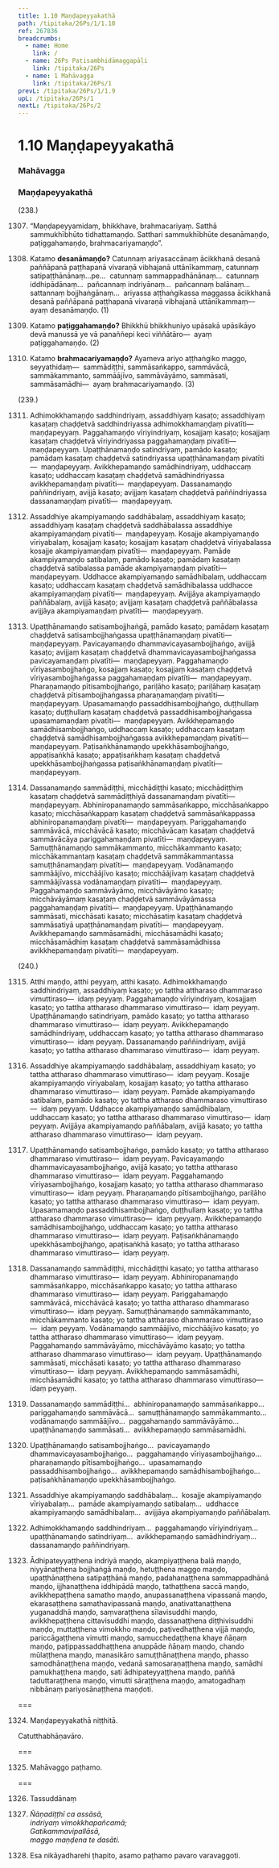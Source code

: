```yaml
---
title: 1.10 Maṇḍapeyyakathā
path: /tipitaka/26Ps/1/1.10
ref: 267836
breadcrumbs:
  - name: Home
    link: /
  - name: 26Ps Paṭisambhidāmaggapāḷi
    link: /tipitaka/26Ps
  - name: 1 Mahāvagga
    link: /tipitaka/26Ps/1
prevL: /tipitaka/26Ps/1/1.9
upL: /tipitaka/26Ps/1
nextL: /tipitaka/26Ps/2
---
```


# 1.10 Maṇḍapeyyakathā

### Mahāvagga

### Maṇḍapeyyakathā

(238.)

1307. “Maṇḍapeyyamidaṃ, bhikkhave, brahmacariyaṃ. Satthā sammukhībhūto tidhattamaṇḍo. Satthari sammukhībhūte desanāmaṇḍo, paṭiggahamaṇḍo, brahmacariyamaṇḍo”.

1308. Katamo **desanāmaṇḍo?** Catunnaṃ ariyasaccānaṃ ācikkhanā desanā paññāpanā paṭṭhapanā vivaraṇā vibhajanā uttānīkammaṃ, catunnaṃ satipaṭṭhānānaṃ…pe…  catunnaṃ sammappadhānānaṃ…  catunnaṃ iddhipādānaṃ…  pañcannaṃ indriyānaṃ…  pañcannaṃ balānaṃ…  sattannaṃ bojjhaṅgānaṃ…  ariyassa aṭṭhaṅgikassa maggassa ācikkhanā desanā paññāpanā paṭṭhapanā vivaraṇā vibhajanā uttānīkammaṃ—  ayaṃ desanāmaṇḍo. (1)

1309. Katamo **paṭiggahamaṇḍo?** Bhikkhū bhikkhuniyo upāsakā upāsikāyo devā manussā ye vā panaññepi keci viññātāro—  ayaṃ paṭiggahamaṇḍo. (2)

1310. Katamo **brahmacariyamaṇḍo?** Ayameva ariyo aṭṭhaṅgiko maggo, seyyathidaṃ—  sammādiṭṭhi, sammāsaṅkappo, sammāvācā, sammākammanto, sammāājīvo, sammāvāyāmo, sammāsati, sammāsamādhi—  ayaṃ brahmacariyamaṇḍo. (3)

(239.)

1311. Adhimokkhamaṇḍo saddhindriyaṃ, assaddhiyaṃ kasaṭo; assaddhiyaṃ kasaṭaṃ chaḍḍetvā saddhindriyassa adhimokkhamaṇḍaṃ pivatīti—  maṇḍapeyyaṃ. Paggahamaṇḍo vīriyindriyaṃ, kosajjaṃ kasaṭo; kosajjaṃ kasaṭaṃ chaḍḍetvā vīriyindriyassa paggahamaṇḍaṃ pivatīti—  maṇḍapeyyaṃ. Upaṭṭhānamaṇḍo satindriyaṃ, pamādo kasaṭo; pamādaṃ kasaṭaṃ chaḍḍetvā satindriyassa upaṭṭhānamaṇḍaṃ pivatīti—  maṇḍapeyyaṃ. Avikkhepamaṇḍo samādhindriyaṃ, uddhaccaṃ kasaṭo; uddhaccaṃ kasaṭaṃ chaḍḍetvā samādhindriyassa avikkhepamaṇḍaṃ pivatīti—  maṇḍapeyyaṃ. Dassanamaṇḍo paññindriyaṃ, avijjā kasaṭo; avijjaṃ kasaṭaṃ chaḍḍetvā paññindriyassa dassanamaṇḍaṃ pivatīti—  maṇḍapeyyaṃ.

1312. Assaddhiye akampiyamaṇḍo saddhābalaṃ, assaddhiyaṃ kasaṭo; assaddhiyaṃ kasaṭaṃ chaḍḍetvā saddhābalassa assaddhiye akampiyamaṇḍaṃ pivatīti—  maṇḍapeyyaṃ. Kosajje akampiyamaṇḍo vīriyabalaṃ, kosajjaṃ kasaṭo; kosajjaṃ kasaṭaṃ chaḍḍetvā vīriyabalassa kosajje akampiyamaṇḍaṃ pivatīti—  maṇḍapeyyaṃ. Pamāde akampiyamaṇḍo satibalaṃ, pamādo kasaṭo; pamādaṃ kasaṭaṃ chaḍḍetvā satibalassa pamāde akampiyamaṇḍaṃ pivatīti—  maṇḍapeyyaṃ. Uddhacce akampiyamaṇḍo samādhibalaṃ, uddhaccaṃ kasaṭo; uddhaccaṃ kasaṭaṃ chaḍḍetvā samādhibalassa uddhacce akampiyamaṇḍaṃ pivatīti—  maṇḍapeyyaṃ. Avijjāya akampiyamaṇḍo paññābalaṃ, avijjā kasaṭo; avijjaṃ kasaṭaṃ chaḍḍetvā paññābalassa avijjāya akampiyamaṇḍaṃ pivatīti—  maṇḍapeyyaṃ.

1313. Upaṭṭhānamaṇḍo satisambojjhaṅgā, pamādo kasaṭo; pamādaṃ kasaṭaṃ chaḍḍetvā satisambojjhaṅgassa upaṭṭhānamaṇḍaṃ pivatīti—  maṇḍapeyyaṃ. Pavicayamaṇḍo dhammavicayasambojjhaṅgo, avijjā kasaṭo; avijjaṃ kasaṭaṃ chaḍḍetvā dhammavicayasambojjhaṅgassa pavicayamaṇḍaṃ pivatīti—  maṇḍapeyyaṃ. Paggahamaṇḍo vīriyasambojjhaṅgo, kosajjaṃ kasaṭo; kosajjaṃ kasaṭaṃ chaḍḍetvā vīriyasambojjhaṅgassa paggahamaṇḍaṃ pivatīti—  maṇḍapeyyaṃ. Pharaṇamaṇḍo pītisambojjhaṅgo, pariḷāho kasaṭo; pariḷāhaṃ kasaṭaṃ chaḍḍetvā pītisambojjhaṅgassa pharaṇamaṇḍaṃ pivatīti—  maṇḍapeyyaṃ. Upasamamaṇḍo passaddhisambojjhaṅgo, duṭṭhullaṃ kasaṭo; duṭṭhullaṃ kasaṭaṃ chaḍḍetvā passaddhisambojjhaṅgassa upasamamaṇḍaṃ pivatīti—  maṇḍapeyyaṃ. Avikkhepamaṇḍo samādhisambojjhaṅgo, uddhaccaṃ kasaṭo; uddhaccaṃ kasaṭaṃ chaḍḍetvā samādhisambojjhaṅgassa avikkhepamaṇḍaṃ pivatīti—  maṇḍapeyyaṃ. Paṭisaṅkhānamaṇḍo upekkhāsambojjhaṅgo, appaṭisaṅkhā kasaṭo; appaṭisaṅkhaṃ kasaṭaṃ chaḍḍetvā upekkhāsambojjhaṅgassa paṭisaṅkhānamaṇḍaṃ pivatīti—  maṇḍapeyyaṃ.

1314. Dassanamaṇḍo sammādiṭṭhi, micchādiṭṭhi kasaṭo; micchādiṭṭhiṃ kasaṭaṃ chaḍḍetvā sammādiṭṭhiyā dassanamaṇḍaṃ pivatīti—  maṇḍapeyyaṃ. Abhiniropanamaṇḍo sammāsaṅkappo, micchāsaṅkappo kasaṭo; micchāsaṅkappaṃ kasaṭaṃ chaḍḍetvā sammāsaṅkappassa abhiniropanamaṇḍaṃ pivatīti—  maṇḍapeyyaṃ. Pariggahamaṇḍo sammāvācā, micchāvācā kasaṭo; micchāvācaṃ kasaṭaṃ chaḍḍetvā sammāvācāya pariggahamaṇḍaṃ pivatīti—  maṇḍapeyyaṃ. Samuṭṭhānamaṇḍo sammākammanto, micchākammanto kasaṭo; micchākammantaṃ kasaṭaṃ chaḍḍetvā sammākammantassa samuṭṭhānamaṇḍaṃ pivatīti—  maṇḍapeyyaṃ. Vodānamaṇḍo sammāājīvo, micchāājīvo kasaṭo; micchāājīvaṃ kasaṭaṃ chaḍḍetvā sammāājīvassa vodānamaṇḍaṃ pivatīti—  maṇḍapeyyaṃ. Paggahamaṇḍo sammāvāyāmo, micchāvāyāmo kasaṭo; micchāvāyāmaṃ kasaṭaṃ chaḍḍetvā sammāvāyāmassa paggahamaṇḍaṃ pivatīti—  maṇḍapeyyaṃ. Upaṭṭhānamaṇḍo sammāsati, micchāsati kasaṭo; micchāsatiṃ kasaṭaṃ chaḍḍetvā sammāsatiyā upaṭṭhānamaṇḍaṃ pivatīti—  maṇḍapeyyaṃ. Avikkhepamaṇḍo sammāsamādhi, micchāsamādhi kasaṭo; micchāsamādhiṃ kasaṭaṃ chaḍḍetvā sammāsamādhissa avikkhepamaṇḍaṃ pivatīti—  maṇḍapeyyaṃ.

(240.)

1315. Atthi maṇḍo, atthi peyyaṃ, atthi kasaṭo. Adhimokkhamaṇḍo saddhindriyaṃ, assaddhiyaṃ kasaṭo; yo tattha attharaso dhammaraso vimuttiraso—  idaṃ peyyaṃ. Paggahamaṇḍo vīriyindriyaṃ, kosajjaṃ kasaṭo; yo tattha attharaso dhammaraso vimuttiraso—  idaṃ peyyaṃ. Upaṭṭhānamaṇḍo satindriyaṃ, pamādo kasaṭo; yo tattha attharaso dhammaraso vimuttiraso—  idaṃ peyyaṃ. Avikkhepamaṇḍo samādhindriyaṃ, uddhaccaṃ kasaṭo; yo tattha attharaso dhammaraso vimuttiraso—  idaṃ peyyaṃ. Dassanamaṇḍo paññindriyaṃ, avijjā kasaṭo; yo tattha attharaso dhammaraso vimuttiraso—  idaṃ peyyaṃ.

1316. Assaddhiye akampiyamaṇḍo saddhābalaṃ, assaddhiyaṃ kasaṭo; yo tattha attharaso dhammaraso vimuttiraso—  idaṃ peyyaṃ. Kosajje akampiyamaṇḍo vīriyabalaṃ, kosajjaṃ kasaṭo; yo tattha attharaso dhammaraso vimuttiraso—  idaṃ peyyaṃ. Pamāde akampiyamaṇḍo satibalaṃ, pamādo kasaṭo; yo tattha attharaso dhammaraso vimuttiraso—  idaṃ peyyaṃ. Uddhacce akampiyamaṇḍo samādhibalaṃ, uddhaccaṃ kasaṭo; yo tattha attharaso dhammaraso vimuttiraso—  idaṃ peyyaṃ. Avijjāya akampiyamaṇḍo paññābalaṃ, avijjā kasaṭo; yo tattha attharaso dhammaraso vimuttiraso—  idaṃ peyyaṃ.

1317. Upaṭṭhānamaṇḍo satisambojjhaṅgo, pamādo kasaṭo; yo tattha attharaso dhammaraso vimuttiraso—  idaṃ peyyaṃ. Pavicayamaṇḍo dhammavicayasambojjhaṅgo, avijjā kasaṭo; yo tattha attharaso dhammaraso vimuttiraso—  idaṃ peyyaṃ. Paggahamaṇḍo vīriyasambojjhaṅgo, kosajjaṃ kasaṭo; yo tattha attharaso dhammaraso vimuttiraso—  idaṃ peyyaṃ. Pharaṇamaṇḍo pītisambojjhaṅgo, pariḷāho kasaṭo; yo tattha attharaso dhammaraso vimuttiraso—  idaṃ peyyaṃ. Upasamamaṇḍo passaddhisambojjhaṅgo, duṭṭhullaṃ kasaṭo; yo tattha attharaso dhammaraso vimuttiraso—  idaṃ peyyaṃ. Avikkhepamaṇḍo samādhisambojjhaṅgo, uddhaccaṃ kasaṭo; yo tattha attharaso dhammaraso vimuttiraso—  idaṃ peyyaṃ. Paṭisaṅkhānamaṇḍo upekkhāsambojjhaṅgo, apaṭisaṅkhā kasaṭo; yo tattha attharaso dhammaraso vimuttiraso—  idaṃ peyyaṃ.

1318. Dassanamaṇḍo sammādiṭṭhi, micchādiṭṭhi kasaṭo; yo tattha attharaso dhammaraso vimuttiraso—  idaṃ peyyaṃ. Abhiniropanamaṇḍo sammāsaṅkappo, micchāsaṅkappo kasaṭo; yo tattha attharaso dhammaraso vimuttiraso—  idaṃ peyyaṃ. Pariggahamaṇḍo sammāvācā, micchāvācā kasaṭo; yo tattha attharaso dhammaraso vimuttiraso—  idaṃ peyyaṃ. Samuṭṭhānamaṇḍo sammākammanto, micchākammanto kasaṭo; yo tattha attharaso dhammaraso vimuttiraso—  idaṃ peyyaṃ. Vodānamaṇḍo sammāājīvo, micchāājīvo kasaṭo; yo tattha attharaso dhammaraso vimuttiraso—  idaṃ peyyaṃ. Paggahamaṇḍo sammāvāyāmo, micchāvāyāmo kasaṭo; yo tattha attharaso dhammaraso vimuttiraso—  idaṃ peyyaṃ. Upaṭṭhānamaṇḍo sammāsati, micchāsati kasaṭo; yo tattha attharaso dhammaraso vimuttiraso—  idaṃ peyyaṃ. Avikkhepamaṇḍo sammāsamādhi, micchāsamādhi kasaṭo; yo tattha attharaso dhammaraso vimuttiraso—  idaṃ peyyaṃ.

1319. Dassanamaṇḍo sammādiṭṭhi…  abhiniropanamaṇḍo sammāsaṅkappo…  pariggahamaṇḍo sammāvācā…  samuṭṭhānamaṇḍo sammākammanto…  vodānamaṇḍo sammāājīvo…  paggahamaṇḍo sammāvāyāmo…  upaṭṭhānamaṇḍo sammāsati…  avikkhepamaṇḍo sammāsamādhi.

1320. Upaṭṭhānamaṇḍo satisambojjhaṅgo…  pavicayamaṇḍo dhammavicayasambojjhaṅgo…  paggahamaṇḍo vīriyasambojjhaṅgo…  pharaṇamaṇḍo pītisambojjhaṅgo…  upasamamaṇḍo passaddhisambojjhaṅgo…  avikkhepamaṇḍo samādhisambojjhaṅgo…  paṭisaṅkhānamaṇḍo upekkhāsambojjhaṅgo.

1321. Assaddhiye akampiyamaṇḍo saddhābalaṃ…  kosajje akampiyamaṇḍo vīriyabalaṃ…  pamāde akampiyamaṇḍo satibalaṃ…  uddhacce akampiyamaṇḍo samādhibalaṃ…  avijjāya akampiyamaṇḍo paññābalaṃ.

1322. Adhimokkhamaṇḍo saddhindriyaṃ…  paggahamaṇḍo vīriyindriyaṃ…  upaṭṭhānamaṇḍo satindriyaṃ…  avikkhepamaṇḍo samādhindriyaṃ…  dassanamaṇḍo paññindriyaṃ.

1323. Ādhipateyyaṭṭhena indriyā maṇḍo, akampiyaṭṭhena balā maṇḍo, niyyānaṭṭhena bojjhaṅgā maṇḍo, hetuṭṭhena maggo maṇḍo, upaṭṭhānaṭṭhena satipaṭṭhānā maṇḍo, padahanaṭṭhena sammappadhānā maṇḍo, ijjhanaṭṭhena iddhipādā maṇḍo, tathaṭṭhena saccā maṇḍo, avikkhepaṭṭhena samatho maṇḍo, anupassanaṭṭhena vipassanā maṇḍo, ekarasaṭṭhena samathavipassanā maṇḍo, anativattanaṭṭhena yuganaddhā maṇḍo, saṃvaraṭṭhena sīlavisuddhi maṇḍo, avikkhepaṭṭhena cittavisuddhi maṇḍo, dassanaṭṭhena diṭṭhivisuddhi maṇḍo, muttaṭṭhena vimokkho maṇḍo, paṭivedhaṭṭhena vijjā maṇḍo, pariccāgaṭṭhena vimutti maṇḍo, samucchedaṭṭhena khaye ñāṇaṃ maṇḍo, paṭippassaddhaṭṭhena anuppāde ñāṇaṃ maṇḍo, chando mūlaṭṭhena maṇḍo, manasikāro samuṭṭhānaṭṭhena maṇḍo, phasso samodhānaṭṭhena maṇḍo, vedanā samosaraṇaṭṭhena maṇḍo, samādhi pamukhaṭṭhena maṇḍo, sati ādhipateyyaṭṭhena maṇḍo, paññā taduttaraṭṭhena maṇḍo, vimutti sāraṭṭhena maṇḍo, amatogadhaṃ nibbānaṃ pariyosānaṭṭhena maṇḍoti.

===

1324. Maṇḍapeyyakathā niṭṭhitā.

  
Catutthabhāṇavāro.



===

1325. Mahāvaggo paṭhamo.



===

1326. Tassuddānaṃ



1327. _Ñāṇadiṭṭhī ca assāsā,_  
_indriyaṃ vimokkhapañcamā;_  
_Gatikammavipallāsā,_  
_maggo maṇḍena te dasāti._  


1328. Esa nikāyadharehi ṭhapito, asamo paṭhamo pavaro varavaggoti.


